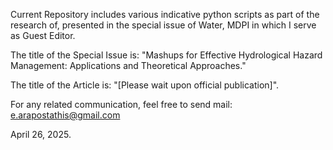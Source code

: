 Current Repository includes various indicative python scripts as part of the research of, presented in the special issue of Water, MDPI in which I serve as Guest Editor.

The title of the Special Issue is: "Mashups for Effective Hydrological Hazard Management: Applications and Theoretical Approaches."

The title of the Article is: "[Please wait upon official publication]".

For any related communication, feel free to send mail:
e.arapostathis@gmail.com


April 26, 2025.
